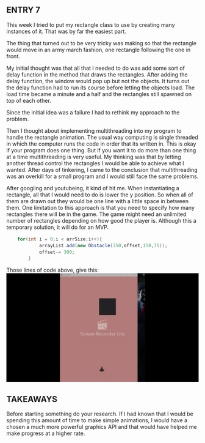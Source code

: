 ## ENTRY 7 

This week I tried to put my rectangle class to use by creating many instances of it. That was by far the easiest part.

The thing that turned out to be very tricky was making so that the rectangle would move in an army march fashion, one rectangle following the one in front.

My initial thought was that all that I needed to do was add some sort of delay function in the method that draws the rectangles. After adding the delay function, the window would pop up but not the objects. It turns out the delay function had to run its course before letting the objects load. The load time became a minute and a half and the rectangles still spawned on top of each other. 

Since the initial idea was a failure I had to rethink my approach to the problem.

Then I thought about implementing multithreading into my program to handle the rectangle animation. The usual way computing is single threaded in which the computer runs the code in order that its written in. This is okay if your program does one thing. But if you want it to do more than one thing at a time multithreading is very useful. My thinking was that by letting another thread control the rectangles I would be able to achieve what I wanted. After days of tinkering, I came to the conclusion that multithreading was an overkill for a small program and I would still face the same problems. 

After googling and youtubeing, it kind of hit me. When instantiating a rectangle, all that I would need to do is lower the y position. So when all of them are drawn out they would be one line with a little space in between them. One limitation to this approach is that you need to specify how many rectangles there will be in the game. The game might need an unlimited number of rectangles depending on how good the player is. Although this a temporary solution, it will do for an MVP. 

```java 
    for(int i = 0;i < arrSize;i++){
            arrayList.add(new Obstacle(350,offset,150,75));
            offset-= 300;
        }
```
Those lines of code above, give this: 
![rect_animation_gif2](images/rect_animation_gif2.gif)

## TAKEAWAYS
Before starting something do your research. If I had known that I would be spending this amount of time to make simple animations, I would have a chosen a much more powerful graphics API and that would have helped me make progress at a higher rate. 

